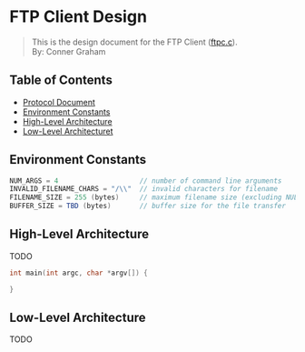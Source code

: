 # FTP Client Design
> This is the design document for the FTP Client ([ftpc.c](https://github.com/CSE-5462-Spring-2021/assignment-2-conner-n-ben/blob/main/ftpc.c)).  
> By: Conner Graham

## Table of Contents
- [Protocol Document](https://docs.google.com/document/d/1rzymcjcKfk4wPUCbcip06dY5W5nYn0OcE_5ex671D1s/edit?usp=sharing)
- [Environment Constants](#environment-constants)
- [High-Level Architecture](#high-level-architecture)
- [Low-Level Architecturet](#low-level-architecture)

## Environment Constants
```C#
NUM_ARGS = 4                    // number of command line arguments
INVALID_FILENAME_CHARS = "/\\"  // invalid characters for filename
FILENAME_SIZE = 255 (bytes)     // maximum filename size (excluding NULL)
BUFFER_SIZE = TBD (bytes)       // buffer size for the file transfer
```

## High-Level Architecture
TODO
```C
int main(int argc, char *argv[]) {

}
```

## Low-Level Architecture
TODO

